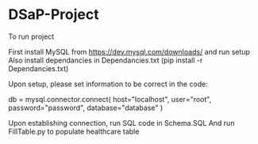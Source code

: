 # DSaP-Project

To run project

First install MySQL from https://dev.mysql.com/downloads/ and run setup
Also install dependancies in Dependancies.txt (pip install -r Dependancies.txt)

Upon setup, please set information to be correct in the code:

db = mysql.connector.connect(
    host="localhost",
    user="root",
    password="password",
    database="database"
)

Upon establishing connection, run SQL code in Schema.SQL
And run FillTable.py to populate healthcare table

